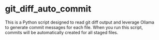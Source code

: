 # git_diff_auto_commit
This is a Python script designed to read git diff output and leverage Ollama to generate commit messages for each file. When you run this script, commits will be automatically created for all staged files.
